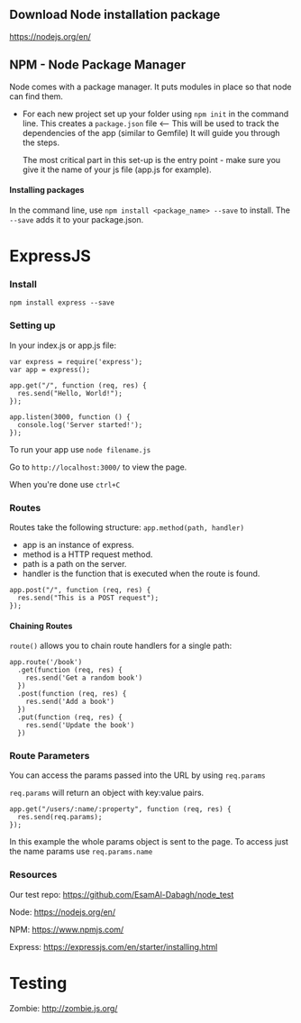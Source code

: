 ## Download Node installation package
https://nodejs.org/en/ 

## NPM - Node Package Manager
Node comes with a package manager. It puts modules in place so that node can find them. 

* For each new project set up your folder using `npm init` in the command line. 
  This creates a `package.json` file <-- This will be used to track the dependencies of the app (similar to Gemfile)
  It will guide you through the steps. 

  The most critical part in this set-up is the entry point - make sure you give it the name of your js file (app.js for example).

#### Installing packages

In the command line, use `npm install <package_name> --save` to install. The `--save` adds it to your package.json. 


# ExpressJS

### Install
`npm install express --save`

### Setting up
In your index.js or app.js file: 

```
var express = require('express');
var app = express();

app.get("/", function (req, res) {
  res.send("Hello, World!");
});

app.listen(3000, function () {
  console.log('Server started!');
});
```

To run your app use `node filename.js`

Go to `http://localhost:3000/` to view the page. 

When you're done use `ctrl+C`

### Routes

Routes take the following structure: 
`app.method(path, handler)`

* app is an instance of express.
* method is a HTTP request method.
* path is a path on the server.
* handler is the function that is executed when the route is found. 

```
app.post("/", function (req, res) {
  res.send("This is a POST request");
});
```

#### Chaining Routes
`route()` allows you to chain route handlers for a single path:

```
app.route('/book')
  .get(function (req, res) {
    res.send('Get a random book')
  })
  .post(function (req, res) {
    res.send('Add a book')
  })
  .put(function (req, res) {
    res.send('Update the book')
  })
```

### Route Parameters 

You can access the params passed into the URL by using `req.params`

`req.params` will return an object with key:value pairs. 

```
app.get("/users/:name/:property", function (req, res) {
  res.send(req.params);
});
```

In this example the whole params object is sent to the page. To access just the name params use `req.params.name`


### Resources
Our test repo: https://github.com/EsamAl-Dabagh/node_test 

Node: https://nodejs.org/en/

NPM: https://www.npmjs.com/

Express: https://expressjs.com/en/starter/installing.html 


# Testing

Zombie: http://zombie.js.org/ 